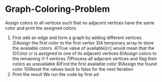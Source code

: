 # Graph-Coloring-Problem
Assign colors to all vertices such that no adjacent vertices have the same color and print the assigned colors.
1) First add an edge and form a graph by adding different vertices. 
2)Assign the first color to the first vertex
3)A temporary array to store the available colors.
4)True value of available[cr] would mean that the
5)Color cr is assigned to one of its adjacent vertices 
6)Assign colors to the remaining V-1 vertices
7)Process all adjacent vertices and flag their colors as unavailable 
8)Find the first available color
9)Assign the found color
10)Reset the values back to false for the next iteration 
11) Print the result
We run the code by first ad
